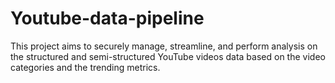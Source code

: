 # Youtube-data-pipeline
This project aims to securely manage, streamline, and perform analysis on the structured and semi-structured YouTube videos data based on the video categories and the trending metrics.
